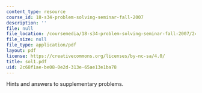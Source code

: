 ```yaml
---
content_type: resource
course_id: 18-s34-problem-solving-seminar-fall-2007
description: ''
file: null
file_location: /coursemedia/18-s34-problem-solving-seminar-fall-2007/2c68f1aebe080e2d313e65ae13e1ba78_sol1.pdf
file_size: null
file_type: application/pdf
layout: pdf
license: https://creativecommons.org/licenses/by-nc-sa/4.0/
title: sol1.pdf
uid: 2c68f1ae-be08-0e2d-313e-65ae13e1ba78
---
```

Hints and answers to supplementary problems.